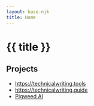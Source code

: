 ```yaml
---
layout: base.njk
title: Home
---
```


# {{ title }}

## Projects

* <https://technicalwriting.tools>
* <https://technicalwriting.guide>
* [Pigweed AI](https://github.com/kaycebasques/pigweedai)
